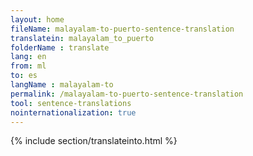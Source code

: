 ```yaml
---
layout: home
fileName: malayalam-to-puerto-sentence-translation
translatein: malayalam_to_puerto
folderName : translate
lang: en
from: ml
to: es
langName : malayalam-to
permalink: /malayalam-to-puerto-sentence-translation
tool: sentence-translations
nointernationalization: true
---
```

{% include section/translateinto.html %}
